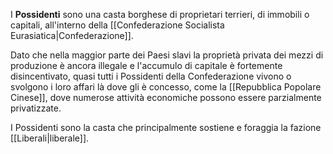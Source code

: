 I **Possidenti** sono una casta borghese di proprietari terrieri, di immobili o capitali, all'interno della [[Confederazione Socialista Eurasiatica|Confederazione]].

Dato che nella maggior parte dei Paesi slavi la proprietà privata dei mezzi di produzione è ancora illegale e l'accumulo di capitale è fortemente disincentivato, quasi tutti i Possidenti della Confederazione vivono o svolgono i loro affari là dove gli è concesso, come la [[Repubblica Popolare Cinese]], dove numerose attività economiche possono essere parzialmente privatizzate.

I Possidenti sono la casta che principalmente sostiene e foraggia la fazione [[Liberali|liberale]].